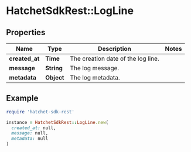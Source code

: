 # HatchetSdkRest::LogLine

## Properties

| Name | Type | Description | Notes |
| ---- | ---- | ----------- | ----- |
| **created_at** | **Time** | The creation date of the log line. |  |
| **message** | **String** | The log message. |  |
| **metadata** | **Object** | The log metadata. |  |

## Example

```ruby
require 'hatchet-sdk-rest'

instance = HatchetSdkRest::LogLine.new(
  created_at: null,
  message: null,
  metadata: null
)
```


